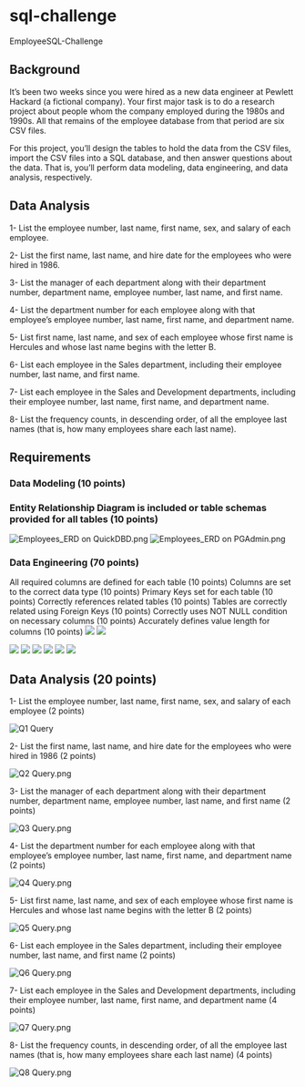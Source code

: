 # sql-challenge
EmployeeSQL-Challenge

## Background
It’s been two weeks since you were hired as a new data engineer at Pewlett Hackard (a fictional company). Your first major task is to do a research project about people whom the company employed during the 1980s and 1990s. All that remains of the employee database from that period are six CSV files.

For this project, you’ll design the tables to hold the data from the CSV files, import the CSV files into a SQL database, and then answer questions about the data. That is, you’ll perform data modeling, data engineering, and data analysis, respectively.

## Data Analysis
1- List the employee number, last name, first name, sex, and salary of each employee.

2- List the first name, last name, and hire date for the employees who were hired in 1986.

3- List the manager of each department along with their department number, department name, employee number, last name, and first name.

4- List the department number for each employee along with that employee’s employee number, last name, first name, and department name.

5- List first name, last name, and sex of each employee whose first name is Hercules and whose last name begins with the letter B.

6- List each employee in the Sales department, including their employee number, last name, and first name.

7- List each employee in the Sales and Development departments, including their employee number, last name, first name, and department name.

8- List the frequency counts, in descending order, of all the employee last names (that is, how many employees share each last name).



## Requirements
### Data Modeling (10 points)


### Entity Relationship Diagram is included or table schemas provided for all tables (10 points)
![Employees_ERD on QuickDBD.png](Output%20Screencapture/QuickDBD-export%20(1).png)
![Employees_ERD on PGAdmin.png](Output%20Screencapture/Employees_ERD.png)

### Data Engineering (70 points)

All required columns are defined for each table (10 points)
Columns are set to the correct data type (10 points)
Primary Keys set for each table (10 points)
Correctly references related tables (10 points)
Tables are correctly related using Foreign Keys (10 points)
Correctly uses NOT NULL condition on necessary columns (10 points)
Accurately defines value length for columns (10 points)
![](Output%20Screencapture/Delete%20Existing%20tables%20if%20any%20%26%20Creating%20new%206%20tables%20SQLQuery.png)
![](Output%20Screencapture/Import%20CSVs%20%26%20view%20tables%20-%20SQLQuery.png)

![](Output%20Screencapture/Department%20View%20on%20SQLQuery.png)
![](Output%20Screencapture/Dept%20Employee%20View%20on%20SQLQuery.png)
![](Output%20Screencapture/Dept%20Manager%20View%20on%20SQLQuery.png)
![](Output%20Screencapture/Employees%20View%20on%20SQLQuery.png)
![](Output%20Screencapture/Salary%20View%20on%20SQLQuery.png)
![](Output%20Screencapture/Title%20View%20on%20SQLQuery.png)

## Data Analysis (20 points)
1- List the employee number, last name, first name, sex, and salary of each employee (2 points)

![Q1 Query](Output%20Screencapture/Q1%20Query.png)

2- List the first name, last name, and hire date for the employees who were hired in 1986 (2 points)

![Q2 Query.png](Output%20Screencapture/Q2%20Query.png)

3- List the manager of each department along with their department number, department name, employee number, last name, and first name (2 points)

![Q3 Query.png](Output%20Screencapture/Q3%20Query.png)

4- List the department number for each employee along with that employee’s employee number, last name, first name, and department name (2 points)

![Q4 Query.png](Output%20Screencapture/Q4%20Query.png)

5- List first name, last name, and sex of each employee whose first name is Hercules and whose last name begins with the letter B (2 points)

![Q5 Query.png](Output%20Screencapture/Q5%20Query.png)

6- List each employee in the Sales department, including their employee number, last name, and first name (2 points)

![Q6 Query.png](Output%20Screencapture/Q6%20Query.png)

7- List each employee in the Sales and Development departments, including their employee number, last name, first name, and department name (4 points)

![Q7 Query.png](Output%20Screencapture/Q7%20Query.png)

8- List the frequency counts, in descending order, of all the employee last names (that is, how many employees share each last name) (4 points)

![Q8 Query.png](Output%20Screencapture/Q8%20Query.png)

